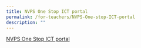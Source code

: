 ```yaml
---
title: NVPS One Stop ICT portal
permalink: /for-teachers/NVPS-One-stop-ICT-portal
description: ""
---
```

[NVPS One Stop ICT portal](https://northviewpri.moe.edu.sg/useful-links/for-teachers/nvps-one-stop-ict-portal)